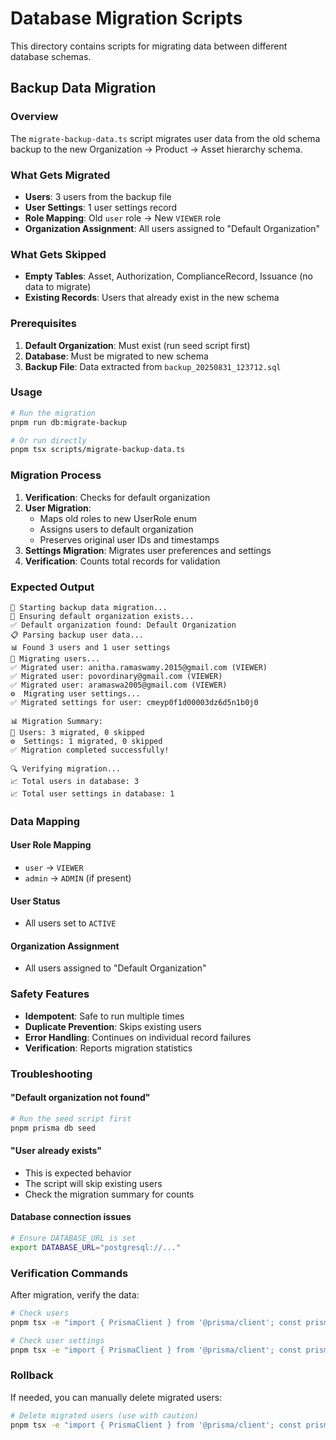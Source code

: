 # Database Migration Scripts

This directory contains scripts for migrating data between different database schemas.

## Backup Data Migration

### Overview

The `migrate-backup-data.ts` script migrates user data from the old schema backup to the new Organization → Product → Asset hierarchy schema.

### What Gets Migrated

- **Users**: 3 users from the backup file
- **User Settings**: 1 user settings record
- **Role Mapping**: Old `user` role → New `VIEWER` role
- **Organization Assignment**: All users assigned to "Default Organization"

### What Gets Skipped

- **Empty Tables**: Asset, Authorization, ComplianceRecord, Issuance (no data to migrate)
- **Existing Records**: Users that already exist in the new schema

### Prerequisites

1. **Default Organization**: Must exist (run seed script first)
2. **Database**: Must be migrated to new schema
3. **Backup File**: Data extracted from `backup_20250831_123712.sql`

### Usage

```bash
# Run the migration
pnpm run db:migrate-backup

# Or run directly
pnpm tsx scripts/migrate-backup-data.ts
```

### Migration Process

1. **Verification**: Checks for default organization
2. **User Migration**: 
   - Maps old roles to new UserRole enum
   - Assigns users to default organization
   - Preserves original user IDs and timestamps
3. **Settings Migration**: Migrates user preferences and settings
4. **Verification**: Counts total records for validation

### Expected Output

```
🔄 Starting backup data migration...
🏢 Ensuring default organization exists...
✅ Default organization found: Default Organization
📋 Parsing backup user data...
📊 Found 3 users and 1 user settings
👥 Migrating users...
✅ Migrated user: anitha.ramaswamy.2015@gmail.com (VIEWER)
✅ Migrated user: povordinary@gmail.com (VIEWER)
✅ Migrated user: aramaswa2005@gmail.com (VIEWER)
⚙️  Migrating user settings...
✅ Migrated settings for user: cmeyp0f1d00003dz6d5n1b0j0

📊 Migration Summary:
👥 Users: 3 migrated, 0 skipped
⚙️  Settings: 1 migrated, 0 skipped
✅ Migration completed successfully!

🔍 Verifying migration...
📈 Total users in database: 3
📈 Total user settings in database: 1
```

### Data Mapping

#### User Role Mapping
- `user` → `VIEWER`
- `admin` → `ADMIN` (if present)

#### User Status
- All users set to `ACTIVE`

#### Organization Assignment
- All users assigned to "Default Organization"

### Safety Features

- **Idempotent**: Safe to run multiple times
- **Duplicate Prevention**: Skips existing users
- **Error Handling**: Continues on individual record failures
- **Verification**: Reports migration statistics

### Troubleshooting

#### "Default organization not found"
```bash
# Run the seed script first
pnpm prisma db seed
```

#### "User already exists"
- This is expected behavior
- The script will skip existing users
- Check the migration summary for counts

#### Database connection issues
```bash
# Ensure DATABASE_URL is set
export DATABASE_URL="postgresql://..."
```

### Verification Commands

After migration, verify the data:

```bash
# Check users
pnpm tsx -e "import { PrismaClient } from '@prisma/client'; const prisma = new PrismaClient(); prisma.user.findMany({ include: { organization: true } }).then(users => { console.log('Users:', users.map(u => ({ email: u.email, role: u.role, org: u.organization.name }))); prisma.\$disconnect(); });"

# Check user settings
pnpm tsx -e "import { PrismaClient } from '@prisma/client'; const prisma = new PrismaClient(); prisma.userSettings.findMany().then(settings => { console.log('Settings:', settings); prisma.\$disconnect(); });"
```

### Rollback

If needed, you can manually delete migrated users:

```bash
# Delete migrated users (use with caution)
pnpm tsx -e "import { PrismaClient } from '@prisma/client'; const prisma = new PrismaClient(); prisma.user.deleteMany({ where: { email: { in: ['anitha.ramaswamy.2015@gmail.com', 'povordinary@gmail.com', 'aramaswa2005@gmail.com'] } } }).then(() => { console.log('Users deleted'); prisma.\$disconnect(); });"
```
